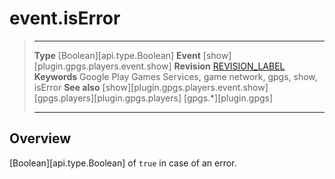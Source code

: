 # event.isError

> --------------------- ------------------------------------------------------------------------------------------
> __Type__              [Boolean][api.type.Boolean]
> __Event__             [show][plugin.gpgs.players.event.show]
> __Revision__          [REVISION_LABEL](REVISION_URL)
> __Keywords__          Google Play Games Services, game network, gpgs, show, isError
> __See also__          [show][plugin.gpgs.players.event.show]
>						[gpgs.players][plugin.gpgs.players]
>                       [gpgs.*][plugin.gpgs]
> --------------------- ------------------------------------------------------------------------------------------

## Overview

[Boolean][api.type.Boolean] of `true` in case of an error.